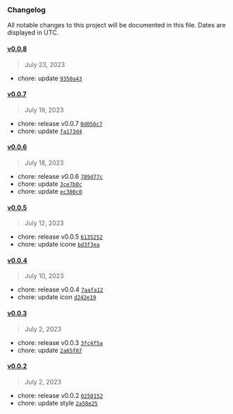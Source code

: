 ### Changelog 

 All notable changes to this project will be documented in this file. Dates are displayed in UTC.

 
#### [v0.0.8](https://github.com/simonhe/vscode-material-icon-theme-simon/compare/v0.0.7...v0.0.8) 

> July 23, 2023 

- chore: update [`9350a43`](https://github.com/simonhe/vscode-material-icon-theme-simon/commit/9350a43)
 
#### [v0.0.7](https://github.com/simonhe/vscode-material-icon-theme-simon/compare/v0.0.6...v0.0.7) 

> July 19, 2023 

- chore: release v0.0.7 [`0d056c7`](https://github.com/simonhe/vscode-material-icon-theme-simon/commit/0d056c7)
- chore: update [`fa173d4`](https://github.com/simonhe/vscode-material-icon-theme-simon/commit/fa173d4)
 
#### [v0.0.6](https://github.com/simonhe/vscode-material-icon-theme-simon/compare/v0.0.5...v0.0.6) 

> July 18, 2023 

- chore: release v0.0.6 [`789d77c`](https://github.com/simonhe/vscode-material-icon-theme-simon/commit/789d77c)
- chore: update [`3ce7b0c`](https://github.com/simonhe/vscode-material-icon-theme-simon/commit/3ce7b0c)
- chore: update [`ec380c0`](https://github.com/simonhe/vscode-material-icon-theme-simon/commit/ec380c0)
 
#### [v0.0.5](https://github.com/simonhe/vscode-material-icon-theme-simon/compare/v0.0.4...v0.0.5) 

> July 12, 2023 

- chore: release v0.0.5 [`6135252`](https://github.com/simonhe/vscode-material-icon-theme-simon/commit/6135252)
- chore: update icone [`bd3f3ea`](https://github.com/simonhe/vscode-material-icon-theme-simon/commit/bd3f3ea)
 
#### [v0.0.4](https://github.com/simonhe/vscode-material-icon-theme-simon/compare/v0.0.3...v0.0.4) 

> July 10, 2023 

- chore: release v0.0.4 [`7aafa12`](https://github.com/simonhe/vscode-material-icon-theme-simon/commit/7aafa12)
- chore: update icon [`d242e19`](https://github.com/simonhe/vscode-material-icon-theme-simon/commit/d242e19)
 
#### [v0.0.3](https://github.com/simonhe/vscode-material-icon-theme-simon/compare/v0.0.2...v0.0.3) 

> July 2, 2023 

- chore: release v0.0.3 [`3fc4f5a`](https://github.com/simonhe/vscode-material-icon-theme-simon/commit/3fc4f5a)
- chore: update [`2a65f07`](https://github.com/simonhe/vscode-material-icon-theme-simon/commit/2a65f07)
 
#### [v0.0.2](https://github.com/simonhe/vscode-material-icon-theme-simon/compare/v0.0.1...v0.0.2) 

> July 2, 2023 

- chore: release v0.0.2 [`0250152`](https://github.com/simonhe/vscode-material-icon-theme-simon/commit/0250152)
- chore: update style [`2a58e25`](https://github.com/simonhe/vscode-material-icon-theme-simon/commit/2a58e25)
